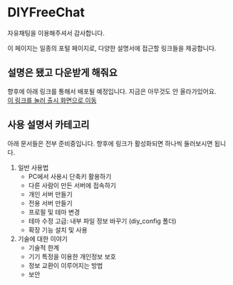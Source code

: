# DIYFreeChat
자유채팅을 이용해주셔서 감사합니다.

이 페이지는 일종의 포털 페이지로, 다양한 설명서에 접근할 링크들을 제공합니다.

## 설명은 됐고 다운받게 해줘요
향후에 아래 링크를 통해서 배포될 예정입니다. 지금은 아무것도 안 올라가있어요.  
[이 링크를 눌러 출시 화면으로 이동](https://github.com/is2you2/DIYFreeChat_export/blob/master/release/release.md)

## 사용 설명서 카테고리
아래 문서들은 전부 준비중입니다. 향후에 링크가 활성화되면 하나씩 둘러보시면 됩니다.
1. 일반 사용법
   - PC에서 사용시 단축키 활용하기
   - 다른 사람이 만든 서버에 접속하기
   - 개인 서버 만들기
   - 전용 서버 만들기
   - 프로필 및 테마 변경
   - 테마 수정 고급: 내부 파일 정보 바꾸기 (diy_config 폴더)
   - 확장 기능 설치 및 사용
2. 기술에 대한 이야기
   - 기술적 한계
   - 기기 특정을 이용한 개인정보 보호
   - 정보 교환이 이루어지는 방법
   - 보안
